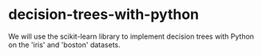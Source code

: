 # decision-trees-with-python
We will use the scikit-learn library to implement decision trees with Python on the 'iris' and 'boston' datasets.
